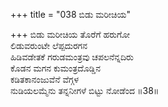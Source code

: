 +++
title = "038 ಬಿಡು ಮರೀಚಿಯ"

+++
ಬಿಡು ಮರೀಚಿಯ ತೊರೆಗೆ ಹರುಗೋ  
ಲಿಡುವರುಂಟೇ ಲೆಪ್ಪದುರಗನ  
ಹಿಡಿವಡೇತಕೆ ಗರುಡಮಂತ್ರವು ಚಪಲನೆನ್ನದಿರು  
ಕೊಡನ ಮಗನ ಕುಮಂತ್ರದೊಡ್ಡಿನ  
ಕಡಿತಕಾನಂಜುವೆನೆ ವೆಗ್ಗಳ  
ನುಡಿಯಲಮ್ಮೆನು ತನ್ನನೀಗಳೆ ಬಿಟ್ಟು ನೋಡೆಂದ     ॥38॥
